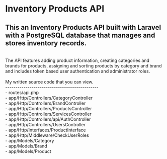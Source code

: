 # Inventory Products API

## This an Inventory Products API built with Laravel with a PostgreSQL database that manages and stores inventory records.
<br>
The API features adding product information, creating categories and brands for products, assigning and sorting products by category and brand and includes token based user authentication and administrator roles.
<br><br>
My written source code that you can view.
<br>
----------------------------------------------
<br>
- routes/api.php
<br>
- app/Http/Controllers/CategoryController
<br>
- app/Http/Controllers/BrandController
<br>
- app/Http/Controllers/ProductsController
<br>
- app/Http/Controllers/ServicesController
<br>
- app/Http/Controllers/api/AuthController
<br>
- app/Http/Controllers/UsersController
<br>
- app/Http/Interfaces/ProductInterface
<br>
- app/Http/Middleware/CheckUserRoles
<br>
- app/Models/Category
<br>
- app/Models/Brand
<br>
- app/Models/Product
<br>

<br><br>

